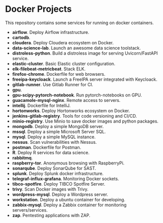 # Docker Projects

This repository contains some services for running on docker containers.

- **airflow**. Deploy Airflow infrastructure.
- **cartodb**.
- **cloudera**. Deploy Cloudera ecosystem on Docker.
- **data-science-lab**. Launch an awesome data science toolstack.
- **distroless-python**. Build a distroless image for serving Uvicorn/FastAPI service.
- **elastic-cluster**. Basic Elastic cluster configuration.
- **elk-filebeat-metricbeat**. Stack ELK.
- **firefox-chrome**. Dockerfile for web browsers.
- **freeipa-keycloack**. Launch a FreeIPA server integrated with Keycloack.
- **gitlab-runner**. Use Gitlab Runner for CI.
- **gpu**.
- **gpu-scipy-pytorch-notebook**. Run pytorch-notebooks on GPU.
- **guacamole-mysql-nginx**. Remote access to servers.
- **intellij**. Dockerfile for IntelliJ.
- **hortonworks**. Deploy Hortonworks ecosystem on Docker.
- **jenkins-gitlab-registry**. Tools for code versioning and CI/CD.
- **minio-registry**. Use Minio to save docker images and python packages.
- **mongodb**. Deploy a simple MongoDB server.
- **mssql**. Deploy a simple Microsoft Server SQL.
- **mysql**. Deploy a simple MySQL instance.
- **nessus**. Scan vulnerabilities with Nessus.
- **postman**. Dockerfile for Postman.
- **R**. Deploy R services for data science.
- **rabbitmq**.
- **raspberry-tor**. Anonymous browsing with RaspberryPi.
- **sonarqube**. Deploy SonarQube for SAST.
- **splunk**. Deploy Splunk docker infrastructure.
- **telegraf-influx-grafana**. Monitoring Docker sockets.
- **tibco-spotfire**. Deploy TIBCO Spotfire Server.
- **trivy**. Scan Docker images with Trivy.
- **wordpress-mysql**. Deploy a Wordpress server.
- **workstation**. Deploy a ubuntu container for developing.
- **zabbix-mysql**. Deploy a Zabbix container for monitoring servers/services.
- **zap**. Pentesting applications with ZAP.
